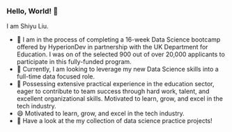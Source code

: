 ### Hello, World! 👋
I am Shiyu Liu.
- 🌱 I am in the process of completing a 16-week Data Science bootcamp offered by HyperionDev in partnership with the UK Department for Education.  I was on of the selected 900 out of over 20,000 applicants to participate in this fully-funded program. 
- 🔭 Currently, I am looking to leverage my new Data Science skills into a full-time data focused role.
- 👯 Possessing extensive practical experience in the education sector, eager to contribute to team success through hard work, talent, and excellent organizational skills. Motivated to learn, grow, and excel in the tech industry. 
- 😄 Motivated to learn, grow, and excel in the tech industry. 
- 📕 Have a look at the my collection of data science practice projects!
